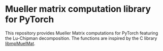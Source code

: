 # Mueller matrix computation library for PyTorch

This repository provides Mueller Matrix computations for PyTorch featuring the Lu-Chipman decomposition. The functions are inspired by the C library [libmpMuelMat](https://github.com/stefanomoriconi/libmpMuelMat).
